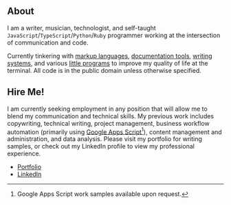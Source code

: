 ## About

I am a writer, musician, technologist, and self-taught `JavaScript`/`TypeScript`/`Python`/`Ruby` programmer working at the intersection of communication and code.

Currently tinkering with [markup languages](https://github.com/unforswearing/todo_markup.js), [documentation tools](https://github.com/unforswearing/xdoc), [writing systems](https://github.com/unforswearing/poyml), and various [little programs](https://github.com/unforswearing?tab=repositories&q=&type=&language=shell) to improve my quality of life at the terminal. All code is in the public domain unless otherwise specified.

## Hire Me!

I am currently seeking employment in any position that will allow me to blend my communication and technical skills. My previous work includes copywriting, technical writing, project management, business workflow automation (primarily using [Google Apps Script](https://github.com/unforswearing?tab=repositories&q=gas)[^*]), content management and administration, and data analysis. Please visit my portfolio for writing samples, or check out my LinkedIn profile to view my professional experience.

- [Portfolio](https://unforswearing.com/portfolio.html)
- [LinkedIn](https://linkedin.com/in/alvin-charity)

[^*]: Google Apps Script work samples available upon request.
